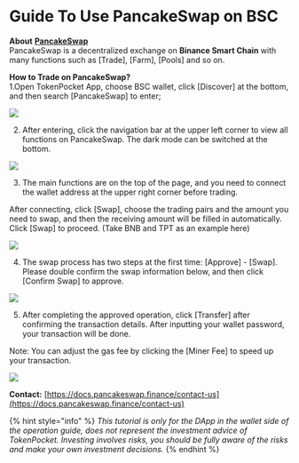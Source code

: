 # Guide To Use PancakeSwap on BSC

**About** [**PancakeSwap**](https://pancakeswap.info/)  
PancakeSwap is a decentralized exchange on **Binance Smart Chain** with many functions such as \[Trade\], \[Farm\], \[Pools\] and so on.

**How to Trade on PancakeSwap?**  
1.Open TokenPocket App, choose BSC wallet, click \[Discover\] at the bottom, and then search \[PancakeSwap\] to enter;

![](../../.gitbook/assets/dex-shou-ye-.jpg)

2. After entering, click the navigation bar at the upper left corner to view all functions on PancakeSwap. The dark mode can be switched at the bottom.



![](../../.gitbook/assets/pancake-dao-hang-lan-.jpg)

3. The main functions are on the top of the page, and you need to connect the wallet address at the upper right corner before trading. 

After connecting, click \[Swap\], choose the trading pairs and the amount you need to swap, and then the receiving amount will be filled in automatically. Click \[Swap\] to proceed. \(Take BNB and TPT as an example here\)

![](../../.gitbook/assets/2%20%282%29.jpg)

4. The swap process has two steps at the first time: \[Approve\] - \[Swap\]. Please double confirm the swap information below, and then click \[Confirm Swap\] to approve.

![](../../.gitbook/assets/3%20%282%29.jpg)

5. After completing the approved operation, click \[Transfer\] after confirming the transaction details. After inputting your wallet password, your transaction will be done.

Note: You can adjust the gas fee by clicking the \[Miner Fee\] to speed up your transaction.

![](../../.gitbook/assets/pancake3.jpg)

**Contact:** [https://docs.pancakeswap.finance/contact-us](https://docs.pancakeswap.finance/contact-us)

{% hint style="info" %}
_This tutorial is only for the DApp in the wallet side of the operation guide, does not represent the investment advice of TokenPocket. Investing involves risks, you should be fully aware of the risks and make your own investment decisions._
{% endhint %}

